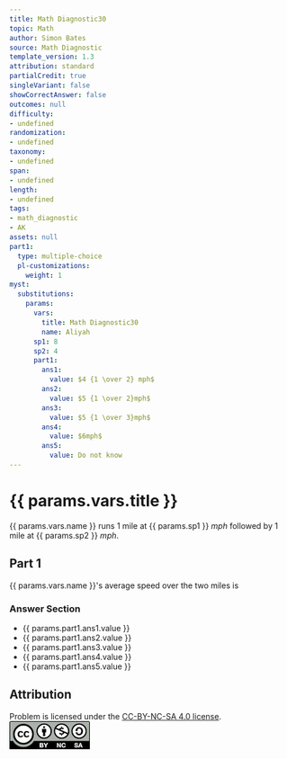 ```yaml
---
title: Math Diagnostic30
topic: Math
author: Simon Bates
source: Math Diagnostic
template_version: 1.3
attribution: standard
partialCredit: true
singleVariant: false
showCorrectAnswer: false
outcomes: null
difficulty:
- undefined
randomization:
- undefined
taxonomy:
- undefined
span:
- undefined
length:
- undefined
tags:
- math_diagnostic
- AK
assets: null
part1:
  type: multiple-choice
  pl-customizations:
    weight: 1
myst:
  substitutions:
    params:
      vars:
        title: Math Diagnostic30
        name: Aliyah
      sp1: 8
      sp2: 4
      part1:
        ans1:
          value: $4 {1 \over 2} mph$
        ans2:
          value: $5 {1 \over 2}mph$
        ans3:
          value: $5 {1 \over 3}mph$
        ans4:
          value: $6mph$
        ans5:
          value: Do not know
---
```

# {{ params.vars.title }}
{{ params.vars.name }} runs 1 mile at {{ params.sp1 }} $mph$ followed by 1 mile at {{ params.sp2 }} $mph$.

## Part 1

{{ params.vars.name }}'s average speed over the two miles is

### Answer Section

- {{ params.part1.ans1.value }}
- {{ params.part1.ans2.value }}
- {{ params.part1.ans3.value }}
- {{ params.part1.ans4.value }}
- {{ params.part1.ans5.value }}

## Attribution

Problem is licensed under the [CC-BY-NC-SA 4.0 license](https://creativecommons.org/licenses/by-nc-sa/4.0/).<br> ![The Creative Commons 4.0 license requiring attribution-BY, non-commercial-NC, and share-alike-SA license.](https://raw.githubusercontent.com/firasm/bits/master/by-nc-sa.png)